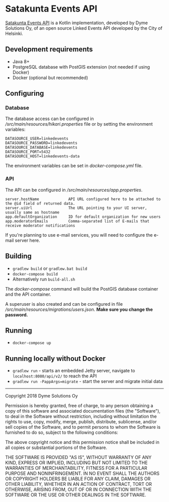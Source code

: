 # Satakunta Events API

[Satakunta Events API](https://satakuntaevents.fi) is a Kotlin implementation, developed by Dyme Solutions Oy, of an open source Linked Events API developed by the City of Helsinki.

## Development requirements

* Java 8+
* PostgreSQL database with PostGIS extension (not needed if using Docker)
* Docker (optional but recommended)

## Configuring

### Database

The database access can be configured in */src/main/resources/hikari.properties* file or by setting the environment variables:

```
DATASOURCE_USER=linkedevents
DATASOURCE_PASSWORD=linkedevents
DATASOURCE_DATABASE=linkedevents
DATASOURCE_PORT=5432
DATASOURCE_HOST=linkedevents-data
```

The environment variables can be set in *docker-compose.yml* file.

### API

The API can be configured in */src/main/resources/app.properties*.

```
server.hostName				API URL configured here to be attached to the @id field of returned data.
server.uiUrl				The URL pointing to your UI server, usually same as hostname
app.defaultOrganization		ID for default organization for new users
app.moderatorEmails			Comma-separated list of E-mails that receive moderator notifications
```

If you're planning to use e-mail services, you will need to configure the e-mail server here.

## Building

* `gradlew build` or `gradlew.bat build`
* `docker-compose build`
* Alternatively run `build-all.sh`

The *docker-compose* command will build the PostGIS database container and the API container.


A superuser is also created and can be configured in file */src/main/resources/migrations/users.json*. **Make sure you change the password.**

## Running

* `docker-compose up`

## Running locally without Docker

* `gradlew run` - starts an embedded Jetty server, navigate to `localhost:8080/api/v2/` to reach the API
* `gradlew run -PappArgs=migrate` - start the server and migrate initial data

---

Copyright 2018 Dyme Solutions Oy

Permission is hereby granted, free of charge, to any person obtaining a copy of this software and associated documentation files (the "Software"), to deal in the Software without restriction, including without limitation the rights to use, copy, modify, merge, publish, distribute, sublicense, and/or sell copies of the Software, and to permit persons to whom the Software is furnished to do so, subject to the following conditions:

The above copyright notice and this permission notice shall be included in all copies or substantial portions of the Software.

THE SOFTWARE IS PROVIDED "AS IS", WITHOUT WARRANTY OF ANY KIND, EXPRESS OR IMPLIED, INCLUDING BUT NOT LIMITED TO THE WARRANTIES OF MERCHANTABILITY, FITNESS FOR A PARTICULAR PURPOSE AND NONINFRINGEMENT. IN NO EVENT SHALL THE AUTHORS OR COPYRIGHT HOLDERS BE LIABLE FOR ANY CLAIM, DAMAGES OR OTHER LIABILITY, WHETHER IN AN ACTION OF CONTRACT, TORT OR OTHERWISE, ARISING FROM, OUT OF OR IN CONNECTION WITH THE SOFTWARE OR THE USE OR OTHER DEALINGS IN THE SOFTWARE.
